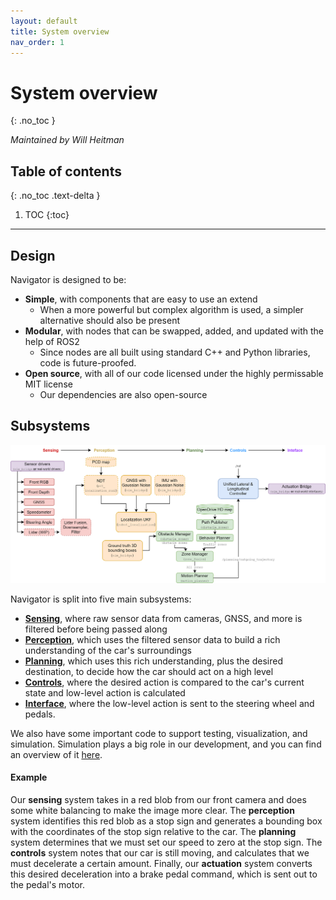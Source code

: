 ```yaml
---
layout: default
title: System overview
nav_order: 1
---
```


# System overview
{: .no_toc }

*Maintained by Will Heitman*

## Table of contents
{: .no_toc .text-delta }

1. TOC
{:toc}

---

## Design
Navigator is designed to be:

- **Simple**, with components that are easy to use an extend
    - When a more powerful but complex algorithm is used, a simpler alternative should also be present
- **Modular**, with nodes that can be swapped, added, and updated with the help of ROS2
    - Since nodes are all built using standard C++ and Python libraries, code is future-proofed.
- **Open source**, with all of our code licensed under the highly permissable MIT license
    - Our dependencies are also open-source

## Subsystems
![Navigator's general structure](assets/res/v1_2_structure.drawio.png)

Navigator is split into five main subsystems:
- [**Sensing**](/navigator/sensing/sensing-overview), where raw sensor data from cameras, GNSS, and more is filtered before being passed along
- [**Perception**](/navigator/planning/planning-overview), which uses the filtered sensor data to build a rich understanding of the car's surroundings
- [**Planning**](/navigator/planning/planning-overview), which uses this rich understanding, plus the desired destination, to decide how the car should act on a high level
- [**Controls**](/navigator/controls/controls-overview), where the desired action is compared to the car's current state and low-level action is calculated
- [**Interface**](/navigator/interface/interface-overview), where the low-level action is sent to the steering wheel and pedals.

We also have some important code to support testing, visualization, and simulation. Simulation plays a big role in our development, and you can find an overview of it [here](/navigator/interfaces/interfaces-overview).

#### Example
Our **sensing** system takes in a red blob from our front camera and does some white balancing to make the image more clear. The **perception** system identifies this red blob as a stop sign and generates a bounding box with the coordinates of the stop sign relative to the car. The **planning** system determines that we must set our speed to zero at the stop sign. The **controls** system notes that our car is still moving, and calculates that we must decelerate a certain amount. Finally, our **actuation** system converts this desired deceleration into a brake pedal command, which is sent out to the pedal's motor.